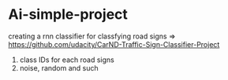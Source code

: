 # Ai-simple-project

creating a rnn classifier for classfying road signs =>
<https://github.com/udacity/CarND-Traffic-Sign-Classifier-Project>

1. class IDs for each road signs
2. noise, random and such
